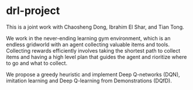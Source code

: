 # drl-project
This is a joint work with Chaosheng Dong, Ibrahim El Shar, and Tian Tong.

We work in the never-ending learning gym environment, 
which is an endless gridworld with an agent collecting valuable items and tools. 
Collecting rewards efficiently involves taking the shortest path to collect items 
and having a high level plan that guides the agent and rioritize where to go and what to collect. 

We propose a greedy heuristic and implement Deep Q-networks (DQN), 
imitation learning and Deep Q-learning from Demonstrations (DQfD).
